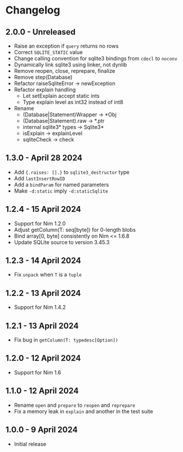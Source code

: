 # Changelog

## 2.0.0 - Unreleased

* Raise an exception if `query` returns no rows
* Correct `SQLITE_STATIC` value
* Change calling convention for sqlite3 bindings from `cdecl` to `noconv`
* Dynamically link sqlite3 using linker, not dynlib
* Remove reopen, close, reprepare, finalize
* Remove step(Database)
* Refactor raiseSqliteError → newException
* Refactor explain handling
  * Let setExplain accept static ints
  * Type explain level as int32 instead of int8
* Rename
  * (Database|Statement)Wrapper → *Obj
  * (Database|Statement).raw → *.ptr
  * internal sqlite3* types → Sqlite3*
  * isExplain → explainLevel
  * sqliteCheck → check

## 1.3.0 - April 28 2024

* Add `{.raises: [].}` to `sqlite3_destructor` type
* Add `lastInsertRowID`
* Add a `bindParam` for named parameters
* Make `-d:static` imply `-d:staticSqlite`

## 1.2.4 - 15 April 2024

* Support for Nim 1.2.0
* Adjust getColumn(T: seq[byte]) for 0-length blobs
* Bind array[0, byte] consistently on Nim <= 1.6.8
* Update SQLite source to version 3.45.3

## 1.2.3 - 14 April 2024

* Fix `unpack` when `T` is a `tuple`

## 1.2.2 - 13 April 2024

* Support for Nim 1.4.2

## 1.2.1 - 13 April 2024

* Fix bug in `getColumn(T: typedesc[Option])`

## 1.2.0 - 12 April 2024

* Support for Nim 1.6

## 1.1.0 - 12 April 2024

* Rename `open` and `prepare` to `reopen` and `reprepare`
* Fix a memory leak in `explain` and another in the test suite

## 1.0.0 - 9 April 2024

* Initial release
